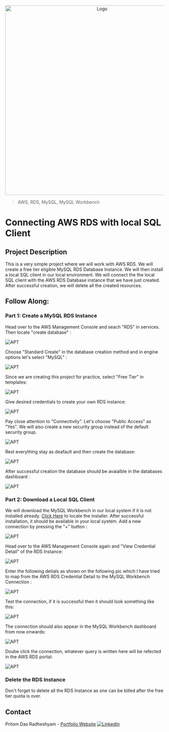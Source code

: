 <!-- PROJECT LOGO -->
<br />

<p align="center">
  <img src="./images/RDS.png" alt="Logo" width="600" height="600">
</p>


> AWS, RDS, MySQL, MySQL Workbench
<!-- ABOUT THE PROJECT -->

# Connecting AWS RDS with local SQL Client

## Project Description
This is a very simple project where we will work with AWS RDS. We will create a free tier eligible MySQL RDS Database Instance. We will then install a local SQL client in our local environment. We will connect the the local SQL client with the AWS RDS Database instance that we have just created. After successful creation, we will delete all the created resources.

## Follow Along:

### Part 1: Create a MySQL RDS Instance

Head over to the AWS Management Console and seach "RDS" in services. Then locate "create database" :

![APT](./images/1.PNG)

Choose "Standard Create" in the database creation method and in engine options let's select "MySQL" :

![APT](./images/2.PNG)

Since we are creating this project for practice, select "Free Tier" in templates:

![APT](./images/3.PNG)

Give desired credentials to create your own RDS instance:

![APT](./images/4.PNG)

Pay close attention to "Connectivity". Let's choose "Public Access" as "Yes". We will also create a new security group instead of the default security group.

![APT](./images/5.PNG)

Rest everything stay as deafault and then create the database:

![APT](./images/6.PNG)

After successful creation the database should be avaialble in the databases dashboard :

![APT](./images/7.PNG)

### Part 2: Download a Local SQL Client

We will download the MySQL Workbench in our local system if it is not installed already. [Click Here](https://dev.mysql.com/downloads/mysql/) to locate the installer. After successful installation, it should be available in your local system. Add a new connection by pressing the  "+" button :

![APT](./images/8.PNG)

Head over to the AWS Management Console again and "View Credential Detail" of the RDS Instance:

![APT](./images/9.PNG)

Enter the following detials as shown on the following pic which I have tried to map from the AWS RDS Credential Detail to the MySQL Workbench Connection :

![APT](./images/10.PNG)

Test the connection, if it is successful then it should look something like this:

![APT](./images/11.PNG)

The connection should also appear in the MySQL Workbench dashboard from now onwards:

![APT](./images/12.PNG)

Doube click the connection, whatever query is written here will be refected in the AWS RDS portal:

![APT](./images/13.PNG)


### Delete the RDS Instance
Don't forget to delete all the RDS Instance as one can be billed after the free tier quota is over.

<!-- CONTACT -->

## Contact

Pritom Das Radheshyam - [Portfolio Website](https://pritom.uwu.ai/)
[![LinkedIn][linkedin-shield]][linkedin-url]  





<!-- MARKDOWN LINKS & IMAGES -->
<!-- https://www.markdownguide.org/basic-syntax/#reference-style-links -->

[linkedin-shield]: https://img.shields.io/badge/-LinkedIn-black.svg?style=flat-square&logo=linkedin&colorB=555
[linkedin-url]: https://www.linkedin.com/in/you-found-pritom
[product-screenshot]: images/screenshot.jpg

